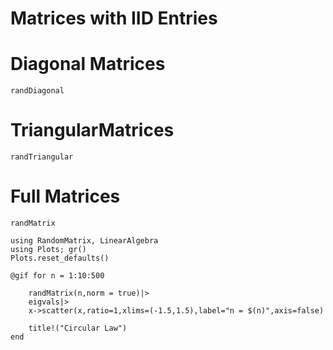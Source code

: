 # Matrices with IID Entries

# Diagonal Matrices

```@docs
randDiagonal
```

# TriangularMatrices

```@docs
randTriangular
```

# Full Matrices

```@docs
randMatrix
```



```@eval 
using RandomMatrix, LinearAlgebra
using Plots; gr()
Plots.reset_defaults()

@gif for n = 1:10:500
     
    randMatrix(n,norm = true)|>
    eigvals|>
    x->scatter(x,ratio=1,xlims=(-1.5,1.5),label="n = $(n)",axis=false)

    title!("Circular Law")
end 
```
